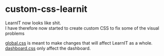 # custom-css-learnit

LearnIT now looks like shit.\
I have therefore now started to create custom CSS to fix some of the visual problems

[global.css](https://github.com/lucasfth/custom-css-learnit/blob/main/global.css) is meant to make changes that will affect LearnIT as a whole.\
[dashboard.css](https://github.com/lucasfth/custom-css-learnit/blob/main/dashboard.css) only affect the dashboard.
